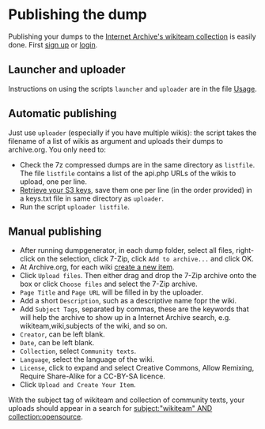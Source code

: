 # Publishing the dump

Publishing your dumps to the [Internet Archive's wikiteam collection](https://archive.org/details/wikiteam) is easily done. First [sign up](https://archive.org/account/signup) or [login](http://archive.org/account/login.php).

## Launcher and uploader

Instructions on using the scripts `launcher` and `uploader` are in the file [Usage](./USAGE.md).

## Automatic publishing

Just use `uploader` (especially if you have multiple wikis): the script takes the filename of a list of wikis as argument and uploads their dumps to archive.org. You only need to:

* Check the 7z compressed dumps are in the same directory as `listfile`. The file `listfile` contains a list of the api.php URLs of the wikis to upload, one per line.
* [Retrieve your S3 keys](http://www.archive.org/account/s3.php), save them one per line (in the order provided) in a keys.txt file in same directory as `uploader`.
* Run the script `uploader listfile`.

## Manual publishing

* After running dumpgenerator, in each dump folder, select all files, right-click on the selection, click 7-Zip, click `Add to archive...` and click OK.
* At Archive.org, for each wiki [create a new item](http://archive.org/create/).
* Click `Upload files`. Then either drag and drop the 7-Zip archive onto the box or click `Choose files` and select the 7-Zip archive.
* `Page Title` and `Page URL` will be filled in by the uploader.
* Add a short `Description`, such as a descriptive name fopr the wiki.
* Add `Subject Tags`, separated by commas, these are the keywords that will help the archive to show up in a Internet Archive search, e.g. wikiteam,wiki,subjects of the wiki, and so on.
* `Creator`, can be left blank.
* `Date`, can be left blank.
* `Collection`, select `Community texts`.
* `Language`, select the language of the wiki.
* `License`, click to expand and select Creative Commons, Allow Remixing, Require Share-Alike for a CC-BY-SA licence.
* Click `Upload and Create Your Item`.

With the subject tag of wikiteam and collection of community texts, your uploads should appear in a search for [subject:"wikiteam" AND collection:opensource](https://archive.org/search?query=subject%3A%22wikiteam%22+AND+collection%3Aopensource).